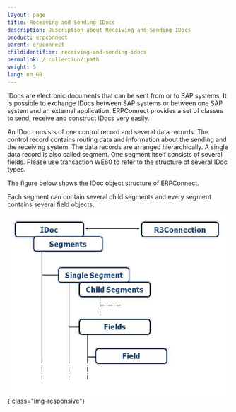 ```yaml
---
layout: page
title: Receiving and Sending IDocs
description: Description about Receiving and Sending IDocs
product: erpconnect
parent: erpconnect
childidentifier: receiving-and-sending-idocs
permalink: /:collection/:path
weight: 5
lang: en_GB
---
```


IDocs are electronic documents that can be sent from or to SAP systems. It is possible to exchange IDocs between SAP systems or between one SAP system and an external application. ERPConnect provides a set of classes to send, receive and construct IDocs very easily.

An IDoc consists of one control record and several data records. The control record contains routing data and information about the sending and the receiving system. The data records are arranged hierarchically. A single data record is also called segment. One segment itself consists of several fields. Please use transaction WE60 to refer to the structure of several IDoc types.

The figure below shows the IDoc object structure of ERPConnect.

Each segment can contain several child segments and every segment contains several field objects.


![SAP-IDoc-Object-Model](/img/content/SAP-IDoc-Object-Model.png){:class="img-responsive"}